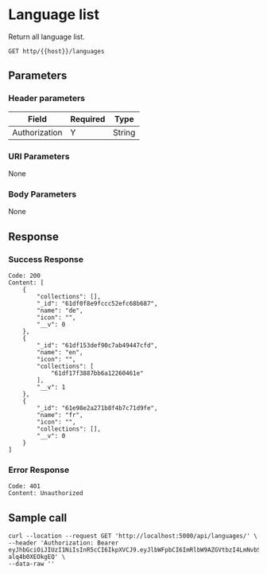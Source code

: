 # Language list
Return all language list.

```
GET http/{{host}}/languages
```
## Parameters
### Header parameters
| Field  | Required | Type|
| ------------- | ------------- | ----- |
| Authorization  | Y| String |
### URI Parameters

None

### Body Parameters

None

## Response
### Success Response
```
Code: 200
Content: [
    {
        "collections": [],
        "_id": "61df0f8e9fccc52efc68b687",
        "name": "de",
        "icon": "",
        "__v": 0
    },
    {
        "_id": "61df153def90c7ab49447cfd",
        "name": "en",
        "icon": "",
        "collections": [
            "61df17f3887bb6a12260461e"
        ],
        "__v": 1
    },
    {
        "_id": "61e98e2a271b8f4b7c71d9fe",
        "name": "fr",
        "icon": "",
        "collections": [],
        "__v": 0
    }
]
```
### Error Response
```
Code: 401
Content: Unauthorized
```

## Sample call
```
curl --location --request GET 'http://localhost:5000/api/languages/' \
--header 'Authorization: Bearer eyJhbGciOiJIUzI1NiIsInR5cCI6IkpXVCJ9.eyJlbWFpbCI6ImRlbW9AZGVtbzI4LmNvbSIsInVzZXJJZCI6IjYxZDM3ZTNjYmFiYjFiODRiZGJjNzUwMCIsImlhdCI6MTY0MjY5NDAyMCwiZXhwIjoxNjQyNjk3NjIwfQ.wmgWfdIG5ipc5KJDXun_ncYQU1vmP-alq4b0XEOkgEQ' \
--data-raw ''
```